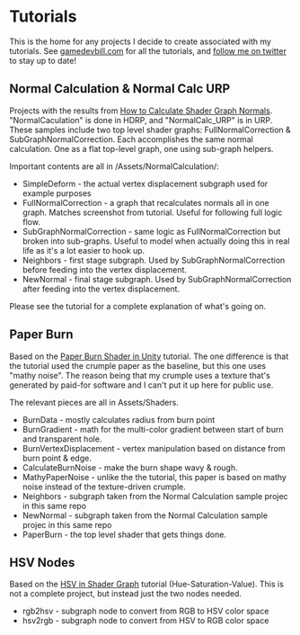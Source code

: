 # Tutorials

This is the home for any projects I decide to create associated with my tutorials.  See [gamedevbill.com](https://gamedevbill.com) for all the tutorials, and [follow me on twitter](https://twitter.com/gamedevbill) to stay up to date!


## Normal Calculation & Normal Calc URP
Projects with the results from [How to Calculate Shader Graph Normals](https://gamedevbill.com/shader-graph-normal-calculation/).  "NormalCaculation" is done in HDRP, and "NormalCalc_URP" is in URP.  These samples include two top level shader graphs: FullNormalCorrection & SubGraphNormalCorrection.  Each accomplishes the same normal calculation.  One as a flat top-level graph, one using sub-graph helpers.  

Important contents are all in /Assets/NormalCalculation/:
* SimpleDeform - the actual vertex displacement subgraph used for example purposes
* FullNormalCorrection - a graph that recalculates normals all in one graph.  Matches screenshot from tutorial.  Useful for following full logic flow. 
* SubGraphNormalCorrection - same logic as FullNormalCorrection but broken into sub-graphs. Useful to model when actually doing this in real life as it's a lot easier to hook up.
* Neighbors - first stage subgraph. Used by SubGraphNormalCorrection before feeding into the vertex displacement.
* NewNormal - final stage subgraph. Used by SubGraphNormalCorrection after feeding into the vertex displacement.

Please see the tutorial for a complete explanation of what's going on. 

## Paper Burn
Based on the [Paper Burn Shader in Unity](https://gamedevbill.com/paper-burn-shader-in-unity/) tutorial.  The one difference is that the tutorial used the crumple paper as the baseline, but this one uses "mathy noise".  The reason being that my crumple uses a texture that's generated by paid-for software and I can't put it up here for public use.  

The relevant pieces are all in Assets/Shaders.  
* BurnData - mostly calculates radius from burn point
* BurnGradient - math for the multi-color gradient between start of burn and transparent hole.
* BurnVertexDisplacement - vertex manipulation based on distance from burn point & edge.
* CalculateBurnNoise - make the burn shape wavy & rough.
* MathyPaperNoise - unlike the the tutorial, this paper is based on mathy noise instead of the texture-driven crumple. 
* Neighbors - subgraph taken from the Normal Calculation sample projec in this same repo
* NewNormal - subgraph taken from the Normal Calculation sample projec in this same repo
* PaperBurn - the top level shader that gets things done. 

## HSV Nodes
Based on the [HSV in Shader Graph](https://gamedevbill.com/) tutorial (Hue-Saturation-Value).  This is not a complete project, but instead just the two nodes needed.

* rgb2hsv - subgraph node to convert from RGB to HSV color space
* hsv2rgb - subgraph node to convert from HSV to RGB color space